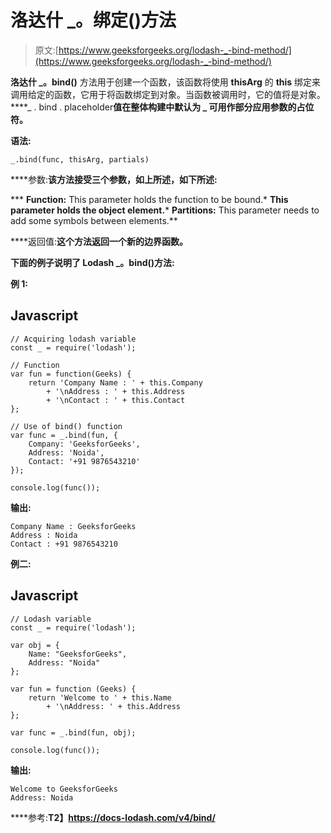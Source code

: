 # 洛达什 _。绑定()方法

> 原文:[https://www.geeksforgeeks.org/lodash-_-bind-method/](https://www.geeksforgeeks.org/lodash-_-bind-method/)

**洛达什 _。bind()** 方法用于创建一个函数，该函数将使用 **thisArg** 的 **this** 绑定来调用给定的函数，它用于将函数绑定到对象。当函数被调用时，它的值将是对象。****_ . bind . placeholder**值在整体构建中默认为 _ 可用作部分应用参数的占位符。**

****语法:****

```
_.bind(func, thisArg, partials) 
```

****参数:**该方法接受三个参数，如上所述，如下所述:**

***   **Function:** This parameter holds the function to be bound.*   **This parameter holds the object element.***   **Partitions:** This parameter needs to add some symbols between elements.**

****返回值:**这个方法返回一个新的边界函数。**

**下面的例子说明了 Lodash _。bind()方法:**

****例 1:****

## **Javascript**

```
// Acquiring lodash variable
const _ = require('lodash'); 

// Function
var fun = function(Geeks) { 
    return 'Company Name : ' + this.Company 
        + '\nAddress : ' + this.Address 
        + '\nContact : ' + this.Contact 
}; 

// Use of bind() function
var func = _.bind(fun, { 
    Company: 'GeeksforGeeks', 
    Address: 'Noida', 
    Contact: '+91 9876543210' 
}); 

console.log(func());
```

****输出:****

```
Company Name : GeeksforGeeks 
Address : Noida 
Contact : +91 9876543210 
```

****例二:****

## **Javascript**

```
// Lodash variable
const _ = require('lodash'); 

var obj = { 
    Name: "GeeksforGeeks", 
    Address: "Noida" 
}; 

var fun = function (Geeks) { 
    return 'Welcome to ' + this.Name 
        + '\nAddress: ' + this.Address 
};

var func = _.bind(fun, obj); 

console.log(func());
```

****输出:****

```
Welcome to GeeksforGeeks 
Address: Noida 
```

****参考:**T2】https://docs-lodash.com/v4/bind/**